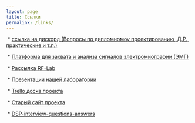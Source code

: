 ```yaml
---
layout: page
title: Ссылки
permalink: /links/
---
```


​  * [ссылка на дискорд (Вопросы по дипломномоу проектированию, Д.Р., практические и т.п.)](https://discord.gg/YvAWFmh2tz)

​  * [Платформа для захвата и анализа сигналов электромиографии (ЭМГ)](https://github.com/RF-Lab/emg_platform)

​  * [Рассылка RF-Lab](https://groups.google.com/d/forum/melnikov-saturday)

​  * [Презентации нашей лаборатории](http://www.slideshare.net/rf-lab/presentations)

​  * [Trello доска проекта](https://trello.com/b/CwsMmFLO/)

​  * [Старый сайт проекта](http://it6-dsplab.narod.ru/)

​  * [DSP-interview-questions-answers](http://www.rfwireless-world.com/jobs/DSP-interview-questions-answers.html)
